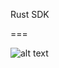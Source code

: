 Rust SDK

===

![alt text](https://raw.githubusercontent.com/davenamic/Rust-SDK/blob/master/Screenshot.png)